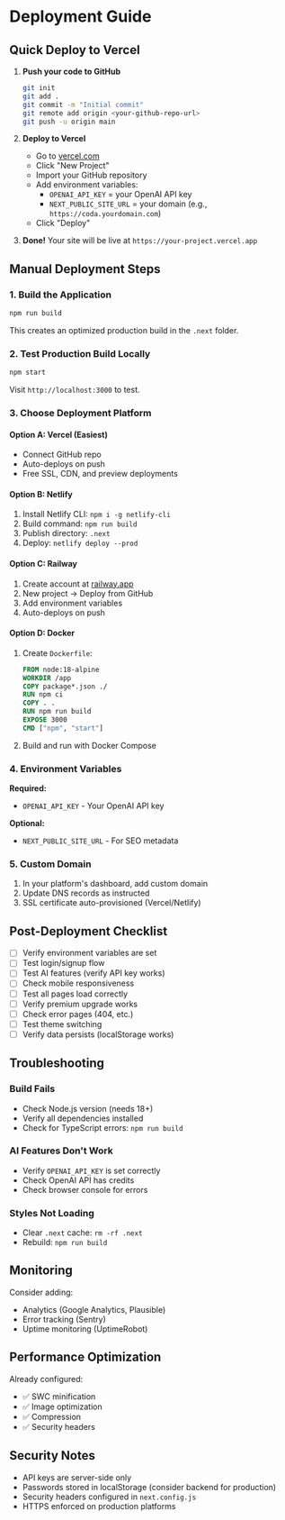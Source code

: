 # Deployment Guide

## Quick Deploy to Vercel

1. **Push your code to GitHub**
   ```bash
   git init
   git add .
   git commit -m "Initial commit"
   git remote add origin <your-github-repo-url>
   git push -u origin main
   ```

2. **Deploy to Vercel**
   - Go to [vercel.com](https://vercel.com)
   - Click "New Project"
   - Import your GitHub repository
   - Add environment variables:
     - `OPENAI_API_KEY` = your OpenAI API key
     - `NEXT_PUBLIC_SITE_URL` = your domain (e.g., `https://coda.yourdomain.com`)
   - Click "Deploy"

3. **Done!** Your site will be live at `https://your-project.vercel.app`

## Manual Deployment Steps

### 1. Build the Application

```bash
npm run build
```

This creates an optimized production build in the `.next` folder.

### 2. Test Production Build Locally

```bash
npm start
```

Visit `http://localhost:3000` to test.

### 3. Choose Deployment Platform

#### Option A: Vercel (Easiest)
- Connect GitHub repo
- Auto-deploys on push
- Free SSL, CDN, and preview deployments

#### Option B: Netlify
1. Install Netlify CLI: `npm i -g netlify-cli`
2. Build command: `npm run build`
3. Publish directory: `.next`
4. Deploy: `netlify deploy --prod`

#### Option C: Railway
1. Create account at [railway.app](https://railway.app)
2. New project → Deploy from GitHub
3. Add environment variables
4. Auto-deploys on push

#### Option D: Docker
1. Create `Dockerfile`:
   ```dockerfile
   FROM node:18-alpine
   WORKDIR /app
   COPY package*.json ./
   RUN npm ci
   COPY . .
   RUN npm run build
   EXPOSE 3000
   CMD ["npm", "start"]
   ```
2. Build and run with Docker Compose

### 4. Environment Variables

**Required:**
- `OPENAI_API_KEY` - Your OpenAI API key

**Optional:**
- `NEXT_PUBLIC_SITE_URL` - For SEO metadata

### 5. Custom Domain

1. In your platform's dashboard, add custom domain
2. Update DNS records as instructed
3. SSL certificate auto-provisioned (Vercel/Netlify)

## Post-Deployment Checklist

- [ ] Verify environment variables are set
- [ ] Test login/signup flow
- [ ] Test AI features (verify API key works)
- [ ] Check mobile responsiveness
- [ ] Test all pages load correctly
- [ ] Verify premium upgrade works
- [ ] Check error pages (404, etc.)
- [ ] Test theme switching
- [ ] Verify data persists (localStorage works)

## Troubleshooting

### Build Fails
- Check Node.js version (needs 18+)
- Verify all dependencies installed
- Check for TypeScript errors: `npm run build`

### AI Features Don't Work
- Verify `OPENAI_API_KEY` is set correctly
- Check OpenAI API has credits
- Check browser console for errors

### Styles Not Loading
- Clear `.next` cache: `rm -rf .next`
- Rebuild: `npm run build`

## Monitoring

Consider adding:
- Analytics (Google Analytics, Plausible)
- Error tracking (Sentry)
- Uptime monitoring (UptimeRobot)

## Performance Optimization

Already configured:
- ✅ SWC minification
- ✅ Image optimization
- ✅ Compression
- ✅ Security headers

## Security Notes

- API keys are server-side only
- Passwords stored in localStorage (consider backend for production)
- Security headers configured in `next.config.js`
- HTTPS enforced on production platforms

